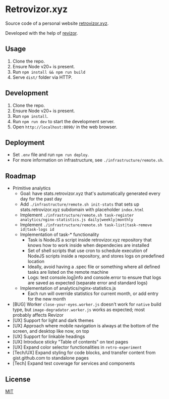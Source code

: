 # Retrovizor.xyz

Source code of a personal website [retrovizor.xyz](https://retrovizor.xyz).

Developed with the help of [revizor](revizor).

## Usage

1. Clone the repo.
2. Ensure Node v20+ is present.
3. Run `npm install && npm run build`
4. Serve `dist/` folder via HTTP.

## Development

1. Clone the repo.
2. Ensure Node v20+ is present.
3. Run `npm install`.
4. Run `npm run dev` to start the development server.
5. Open `http://localhost:8090/` in the web browser.

## Deployment

* Set `.env` file and run `npm run deploy`.
* For more information on infrastructure, see `./infrastructure/remote.sh`.

## Roadmap

* Primitive analytics
    * Goal: have stats.retrovizor.xyz that's automatically generated every day for the past day
    * Add `./infrastructure/remote.sh init-stats` that sets up stats.retrovizor.xyz subdomain with placeholder `index.html`
    * Implement `./infrastructure/remote.sh task-register analytics/nginx-statistics.js daily|weekly|monthly`
    * Implement `./infrastructure/remote.sh task-list|task-remove id|task-logs id`
    * Implementation of task-* functionality
        * Task is NodeJS a script inside retrovizor.xyz repository that knows how to work inside when dependecies are installed
        * Set of shell scripts that use cron to schedule execution of NodeJS scripts inside a repository, and stores logs on predefined location
        * Ideally, avoid having a .spec file or something where all defined tasks are listed on the remote machine
        * Logs: test console.log|info and console.error to ensure that logs are saved as expected (separate error and standard logs)
    * Implementation of analytics/nginx-statistics.js
        * Each run will override statistics for current month, or add entry for the new month
* [BUG] Worker `close-your-eyes.worker.js` doesn't work for `native` build type, but `image-degradator.worker.js` works as expected; most probably affects Revizor
* [UX] Support for light and dark themes
* [UX] Approach where mobile navigation is always at the bottom of the screen, and desktop like now, on top
* [UX] Support for linkable headings
* [UX] Introduce sticky "Table of contents" on text pages
* [UX] Expand color selector functionalities in `retro-experiment`
* [Tech/UX] Expand styling for code blocks, and transfer content from gist.github.com to standalone pages
* [Tech] Expand test coverage for services and components

## License

[MIT](License)

